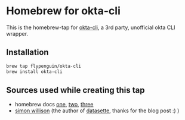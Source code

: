 # Homebrew for okta-cli

This is the homebrew-tap for [okta-cli](https://github.com/flypenguin/okta-cli),
a 3rd party, unofficial okta CLI wrapper.

## Installation

```bash
brew tap flypenguin/okta-cli
brew install okta-cli
```

## Sources used while creating this tap

- homebrew docs
  [one](https://docs.brew.sh/Python-for-Formula-Authors),
  [two](https://docs.brew.sh/Bottles),
  [three](https://docs.brew.sh/Manpage#tap-options-userrepo-url)
- [simon willison](https://til.simonwillison.net/homebrew/packaging-python-cli-for-homebrew)
  (the author of [datasette](https://github.com/simonw/datasette), thanks for the blog post :) )
